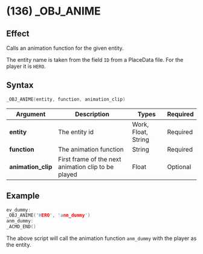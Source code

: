 # (136) _OBJ_ANIME

## Effect

Calls an animation function for the given entity.

The entity name is taken from the field `ID` from a PlaceData file. For the player it is `HERO`.

## Syntax

```c
_OBJ_ANIME(entity, function, animation_clip)
```

| Argument | Description | Types | Required |
| - | - | - | - |
| **entity** | The entity id | Work, Float, String | Required |
| **function** | The animation function | String | Required |
| **animation_clip** | First frame of the next animation clip to be played | Float | Optional |

## Example

```c
ev_dummy:
_OBJ_ANIME('HERO', 'anm_dummy')
anm_dummy:
_ACMD_END()
```

The above script will call the animation function `anm_dummy` with the player as the entity.
